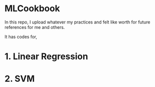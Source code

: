 # MLCookbook
In this repo, I upload whatever my practices and felt like worth for future references for me and others.

It has codes for,
# 1. Linear Regression
# 2. SVM
